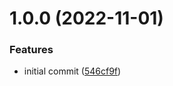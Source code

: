 # 1.0.0 (2022-11-01)


### Features

* initial commit ([546cf9f](https://github.com/anonymousbitshifter/semver-demo/commit/546cf9f61873f9aceae4f1c5c5364b501daab5dd))
